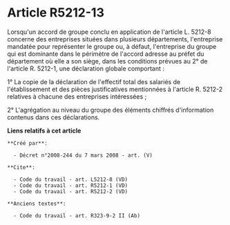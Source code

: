 # Article R5212-13

Lorsqu'un accord de groupe conclu en application de l'article L. 5212-8 concerne des entreprises situées dans plusieurs
départements, l'entreprise mandatée pour représenter le groupe ou, à défaut, l'entreprise du groupe qui est dominante dans le
périmètre de l'accord adresse au préfet du département où elle a son siège, dans les conditions prévues au 2° de l'article R.
5212-1, une déclaration globale comportant : 

1° La copie de la déclaration de l'effectif total des salariés de l'établissement et des pièces justificatives mentionnées à
l'article R. 5212-2 relatives à chacune des entreprises intéressées ; 

2° L'agrégation au niveau du groupe des éléments chiffrés d'information contenus dans ces déclarations.

**Liens relatifs à cet article**

	**Créé par**:

	  - Décret n°2008-244 du 7 mars 2008 - art. (V)

	**Cite**:

	  - Code du travail - art. L5212-8 (VD)
	  - Code du travail - art. R5212-1 (VD)
	  - Code du travail - art. R5212-2 (VD)

	**Anciens textes**:

	  - Code du travail - art. R323-9-2 II (Ab)
